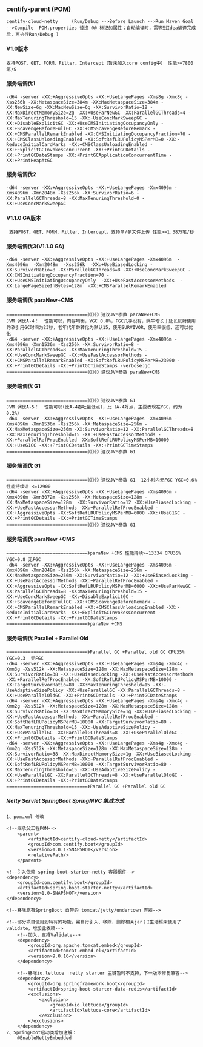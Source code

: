 ### centify-parent  (POM)
    centify-cloud-netty     (Run/Debug -->Before Launch -->Run Maven Goal -->Compile  POM.properties 替换 @@ 标记的属性；自动编译时，需等到Idea编译完成后，再执行Run/Debug )
    
#### V1.0版本
    支持POST、GET、FORM、Filter、Intercept（暂未加入core config中） 性能>=7800笔/S
    
#### 服务端调优1
    -d64 -server -XX:+AggressiveOpts -XX:+UseLargePages -Xms8g -Xmx8g -Xss256k -XX:MetaspaceSize=384m -XX:MaxMetaspaceSize=384m -XX:NewSize=6g -XX:MaxNewSize=6g -XX:SurvivorRatio=18 -XX:MaxDirectMemorySize=2g -XX:+UseParNewGC -XX:ParallelGCThreads=4 -XX:MaxTenuringThreshold=15 -XX:+UseConcMarkSweepGC -XX:+DisableExplicitGC -XX:+UseCMSInitiatingOccupancyOnly -XX:+ScavengeBeforeFullGC -XX:+CMSScavengeBeforeRemark -XX:+CMSParallelRemarkEnabled -XX:CMSInitiatingOccupancyFraction=70 -XX:+CMSClassUnloadingEnabled -XX:SoftRefLRUPolicyMSPerMB=0 -XX:-ReduceInitialCardMarks -XX:+CMSClassUnloadingEnabled -XX:+ExplicitGCInvokesConcurrent -XX:+PrintGCDetails -XX:+PrintGCDateStamps -XX:+PrintGCApplicationConcurrentTime -XX:+PrintHeapAtGC
    
#### 服务端调优2
    -d64 -server -XX:+AggressiveOpts -XX:+UseLargePages -Xmx4096m -Xms4096m -Xmn2048m -Xss256k -XX:SurvivorRatio=6 -XX:ParallelGCThreads=8 -XX:MaxTenuringThreshold=0 -XX:+UseConcMarkSweepGC
    
#### V1.1.0 GA版本
     支持POST、GET、FORM、Filter、Intercept，支持单/多文件上传 性能>=1.38万笔/秒
#### 服务端调优3(V1.1.0 GA)
    -d64 -server -XX:+AggressiveOpts -XX:+UseLargePages -Xmx4096m  -Xms4096m  -Xmn2048m  -Xss256k  -XX:+UseBiasedLocking -XX:SurvivorRatio=8 -XX:ParallelGCThreads=8 -XX:+UseConcMarkSweepGC -XX:CMSInitiatingOccupancyFraction=70 -XX:+UseCMSInitiatingOccupancyOnly  -XX:+UseFastAccessorMethods  -XX:LargePageSizeInBytes=128m  -XX:+CMSParallelRemarkEnabled
#### 服务端调优 paraNew+CMS
    ==============================》》》》》建议JVM参数 paraNew+CMS
    JVM	调优A-4：	性能可以，内存均衡，YGC 0.8%，FGC几乎没有，蜗牛增长；延长反射使用的软引用GC时间为23秒，老年代年龄转化为默认15，使用SURVIVOR，使用率很低，还可以优化
    -d64 -server -XX:+AggressiveOpts -XX:+UseLargePages -Xmx4096m -Xms4096m -Xmn1536m -Xss256k -XX:SurvivorRatio=8 -XX:ParallelGCThreads=8 -XX:MaxTenuringThreshold=15 -XX:+UseConcMarkSweepGC -XX:+UseFastAccessorMethods -XX:+CMSParallelRemarkEnabled -XX:SoftRefLRUPolicyMSPerMB=23000 -XX:+PrintGCDetails -XX:+PrintGCTimeStamps -verbose:gc 
    ==============================》》》》》建议JVM参数 paraNew+CMS

#### 服务端调优 G1
    ==============================》》》》》建议JVM参数 G1
    JVM	调优A-5：	性能可以(比A-4吞吐量低点)，比（A-4好点，主要表现在YGC，约为0.2%）
    -d64 -server -XX:+AggressiveOpts -XX:+UseLargePages -Xmx4096m -Xms4096m -Xmn1536m -Xss256k -XX:MetaspaceSize=256m -XX:MaxMetaspaceSize=256m -XX:SurvivorRatio=12 -XX:ParallelGCThreads=8 -XX:MaxTenuringThreshold=15 -XX:+UseFastAccessorMethods -XX:+ParallelRefProcEnabled -XX:SoftRefLRUPolicyMSPerMB=10000 -XX:+UseG1GC -XX:+PrintGCDetails -XX:+PrintGCTimeStamps
    ==============================》》》》》建议JVM参数 G1
#### 服务端调优 G1

    ==============================》》》》》建议JVM参数 G1  12小时内无FGC YGC=0.6%  性能持续讲 <=12900
    -d64 -server -XX:+AggressiveOpts -XX:+UseLargePages -Xms4096m -Xmx4096m -Xmn3072m -Xss256k -XX:MetaspaceSize=128m -XX:MaxMetaspaceSize=128m  -XX:SurvivorRatio=12 -XX:+UseBiasedLocking -XX:+UseFastAccessorMethods -XX:+ParallelRefProcEnabled -XX:+AggressiveOpts -XX:SoftRefLRUPolicyMSPerMB=6000 -XX:+UseG1GC -XX:+PrintGCDetails -XX:+PrintGCTimeStamps
    ==============================》》》》》建议JVM参数 G1
#### 服务端调优 paraNew +CMS
    ==============================》paraNew +CMS 性能持续>=13334 CPU35% YGC=0.8 无FGC
    -d64 -server -XX:+AggressiveOpts -XX:+UseLargePages -Xms4096m -Xmx4096m -Xmn2048m -Xss256k -XX:MetaspaceSize=256m -XX:MaxMetaspaceSize=256m -XX:SurvivorRatio=12 -XX:+UseBiasedLocking -XX:+UseFastAccessorMethods -XX:+ParallelRefProcEnabled -XX:+AggressiveOpts -XX:SoftRefLRUPolicyMSPerMB=6000 -XX:+UseParNewGC -XX:ParallelGCThreads=8 -XX:MaxTenuringThreshold=15 -XX:+UseConcMarkSweepGC -XX:+DisableExplicitGC -XX:+ScavengeBeforeFullGC -XX:+CMSScavengeBeforeRemark -XX:+CMSParallelRemarkEnabled -XX:+CMSClassUnloadingEnabled -XX:-ReduceInitialCardMarks -XX:+ExplicitGCInvokesConcurrent -XX:+PrintGCDetails -XX:+PrintGCDateStamps 
    ==============================》paraNew +CMS
#### 服务端调优 Parallel + Parallel Old
    ==============================》Parallel GC +Parallel old GC CPU35% YGC=0.3	无FGC
    -d64 -server -XX:+AggressiveOpts -XX:+UseLargePages -Xms4g -Xmx4g -Xmn3g -Xss512k -XX:MetaspaceSize=128m -XX:MaxMetaspaceSize=128m -XX:SurvivorRatio=38 -XX:+UseBiasedLocking -XX:+UseFastAccessorMethods -XX:+ParallelRefProcEnabled -XX:SoftRefLRUPolicyMSPerMB=10000 -XX:TargetSurvivorRatio=80 -XX:MaxTenuringThreshold=15 -XX:-UseAdaptiveSizePolicy -XX:+UseParallelGC -XX:ParallelGCThreads=8 -XX:+UseParallelOldGC -XX:+PrintGCDetails -XX:+PrintGCDateStamps
    -d64 -server -XX:+AggressiveOpts -XX:+UseLargePages -Xms4g -Xmx4g -Xmn2g -Xss512k -XX:MetaspaceSize=128m -XX:MaxMetaspaceSize=128m -XX:SurvivorRatio=38 -XX:MaxDirectMemorySize=1g -XX:+UseBiasedLocking -XX:+UseFastAccessorMethods -XX:+ParallelRefProcEnabled -XX:SoftRefLRUPolicyMSPerMB=10000 -XX:TargetSurvivorRatio=80 -XX:MaxTenuringThreshold=15 -XX:-UseAdaptiveSizePolicy -XX:+UseParallelGC -XX:ParallelGCThreads=8 -XX:+UseParallelOldGC -XX:+PrintGCDetails -XX:+PrintGCDateStamps
    -d64 -server -XX:+AggressiveOpts -XX:+UseLargePages -Xms4g -Xmx4g -Xmn2g -Xss512k -XX:MetaspaceSize=128m -XX:MaxMetaspaceSize=128m -XX:SurvivorRatio=38 -XX:MaxDirectMemorySize=1g -XX:+UseBiasedLocking -XX:+UseFastAccessorMethods -XX:+ParallelRefProcEnabled -XX:SoftRefLRUPolicyMSPerMB=10000 -XX:TargetSurvivorRatio=80 -XX:MaxTenuringThreshold=15 -XX:-UseAdaptiveSizePolicy -XX:+UseParallelGC -XX:ParallelGCThreads=8 -XX:+UseParallelOldGC -XX:+PrintGCDetails -XX:+PrintGCDateStamps
    ==============================》Parallel GC +Parallel old GC

##### Netty Servlet SpringBoot SpringMVC 集成方式
    1、pom.xml 修改
    
    <!--继承父工程POM-->
        <parent>
            <artifactId>centify-cloud-netty</artifactId>
            <groupId>com.centify.boot</groupId>
            <version>1.0.1-SNAPSHOT</version>
            <relativePath/>
        </parent>
        
    <!--引入依赖 spring-boot-starter-netty 容器组件-->
    <dependency>
        <groupId>com.centify.boot</groupId>
        <artifactId>spring-boot-starter-netty</artifactId>
        <version>1.0-SNAPSHOT</version>
    </dependency>
    
    <!--移除原有SpringBoot 自带的 tomcat/jetty/undertown 容器-->
    
    <!--部分项目使用到特有的功能，需自行引入、移除、删除相关jar；I生活框架使用了validate，增加此依赖-->
        <!--加入，支持Validate-->
        <dependency>
            <groupId>org.apache.tomcat.embed</groupId>
            <artifactId>tomcat-embed-el</artifactId>
            <version>9.0.16</version>
        </dependency>
        
        <!--移除io.lettuce  netty starter 主键暂时不支持，下一版本修复兼容-->
        <dependency>
            <groupId>org.springframework.boot</groupId>
            <artifactId>spring-boot-starter-data-redis</artifactId>
            <exclusions>
                <exclusion>
                    <groupId>io.lettuce</groupId>
                    <artifactId>lettuce-core</artifactId>
                </exclusion>
            </exclusions>
        </dependency>
    2、SpringBoot启动类增加注解：
        @EnableNettyEmbedded
    
    